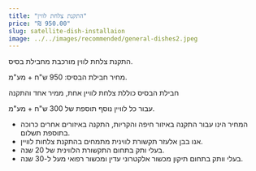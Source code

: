 ```yaml
---
title: "התקנת צלחת לווין"
price: "₪ 950.00"
slug: satellite-dish-installaion
image: ../../images/recommended/general-dishes2.jpeg
---
```


התקנת צלחת לווין מורכבת מחבילת בסיס.

מחיר חבילת הבסיס: 950 ש"ח + מע"מ.

חבילת הבסיס כוללת צלחת לוויין אחת, ממיר אחד והתקנה

עבור כל לוויין נוסף תוספת של 300 ש"ח + מע"מ.

- המחיר הינו עבור התקנה באיזור חיפה והקריות, התקנה באיזורים אחרים כרוכה בתוספת תשלום.
- אנו בבן אלעזר תקשורת לווינית מתמחים בהתקנת צלחות לוויין.
- בעלי ותק בתחום התקשורת הלווינית של 20 שנה.
- בעלי וותק בתחום תיקון מכשור אלקטרוני עדין ומכשור רפואי מעל ל-30 שנה.
